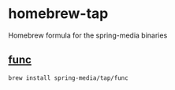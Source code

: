 # homebrew-tap

Homebrew formula for the spring-media binaries 

## [func](https://github.com/spring-media/func)

```sh
brew install spring-media/tap/func
```
